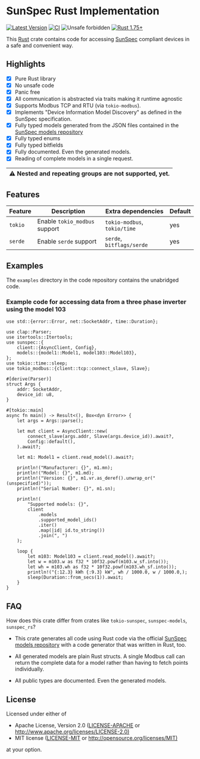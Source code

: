 # SunSpec Rust Implementation

[![Latest Version](https://img.shields.io/crates/v/sunspec.svg)](https://crates.io/crates/sunspec)
[![CI](https://img.shields.io/github/actions/workflow/status/bikeshedder/sunspec/rust.yml?logo=github&label=CI)](https://github.com/bikeshedder/sunspec/actions?query=workflow%3ARust)
![Unsafe forbidden](https://img.shields.io/badge/unsafe-forbidden-success.svg "Unsafe forbidden")
[![Rust 1.75+](https://img.shields.io/badge/rustc-1.75+-lightgray.svg "Rust 1.75+")](https://blog.rust-lang.org/2023/12/28/Rust-1.75.0.html)

This [Rust](https://www.rust-lang.org) crate contains code for accessing [SunSpec](https://en.wikipedia.org/wiki/SunSpec) compliant devices
in a safe and convenient way.

## Highlights

- [x] Pure Rust library
- [x] No unsafe code
- [x] Panic free
- [x] All communication is abstracted via traits making it runtime agnostic
- [x] Supports Modbus TCP and RTU (via `tokio-modbus`).
- [x] Implements "Device Information Model Discovery" as
      defined in the SunSpec specification.
- [x] Fully typed models generated from the JSON files contained in the
      [SunSpec models repository](https://github.com/sunspec/models/)
- [x] Fully typed enums
- [x] Fully typed bitfields
- [x] Fully documented. Even the generated models.
- [x] Reading of complete models in a single request.

| ⚠️ Nested and repeating groups are not supported, yet. |
| ---- |

## Features

| Feature | Description                   | Extra dependencies            | Default |
| ------- | ----------------------------- | ----------------------------- | ------- |
| `tokio` | Enable `tokio_modbus` support | `tokio-modbus`, `tokio/time`  | yes     |
| `serde` | Enable `serde` support        | `serde`, `bitflags/serde`     | yes     |

## Examples

The `examples` directory in the code repository contains the unabridged code.

### Example code for accessing data from a three phase inverter using the model 103

```rust,ignore
use std::{error::Error, net::SocketAddr, time::Duration};

use clap::Parser;
use itertools::Itertools;
use sunspec::{
    client::{AsyncClient, Config},
    models::{model1::Model1, model103::Model103},
};
use tokio::time::sleep;
use tokio_modbus::{client::tcp::connect_slave, Slave};

#[derive(Parser)]
struct Args {
    addr: SocketAddr,
    device_id: u8,
}

#[tokio::main]
async fn main() -> Result<(), Box<dyn Error>> {
    let args = Args::parse();

    let mut client = AsyncClient::new(
        connect_slave(args.addr, Slave(args.device_id)).await?,
        Config::default(),
    ).await?;

    let m1: Model1 = client.read_model().await?;

    println!("Manufacturer: {}", m1.mn);
    println!("Model: {}", m1.md);
    println!("Version: {}", m1.vr.as_deref().unwrap_or("(unspecified)"));
    println!("Serial Number: {}", m1.sn);

    println!(
        "Supported models: {}",
        client
            .models
            .supported_model_ids()
            .iter()
            .map(|id| id.to_string())
            .join(", ")
    );

    loop {
        let m103: Model103 = client.read_model().await?;
        let w = m103.w as f32 * 10f32.powf(m103.w_sf.into());
        let wh = m103.wh as f32 * 10f32.powf(m103.wh_sf.into());
        println!("{:12.3} kWh {:9.3} kW", wh / 1000.0, w / 1000.0,);
        sleep(Duration::from_secs(1)).await;
    }
}
```

## FAQ

How does this crate differ from crates like `tokio-sunspec`, `sunspec-models`, `sunspec_rs`?

- This crate generates all code using Rust code via the official
  [SunSpec models repository](https://github.com/sunspec/models/)
  with a code generator that was written in Rust, too.

- All generated models are plain Rust structs. A single Modbus call
  can return the complete data for a model rather than having to fetch
  points individually.

- All public types are documented. Even the generated models.

## License

Licensed under either of

- Apache License, Version 2.0 ([LICENSE-APACHE](LICENSE-APACHE) or <http://www.apache.org/licenses/LICENSE-2.0)>
- MIT license ([LICENSE-MIT](LICENSE-MIT) or <http://opensource.org/licenses/MIT)>

at your option.
